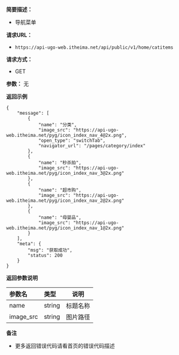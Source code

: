 **简要描述：** 

- 导航菜单

**请求URL：** 
- ` https://api-ugo-web.itheima.net/api/public/v1/home/catitems `

**请求方式：**
- GET

**参数：** 无

 **返回示例**

``` 
{
    "message": [
        {
            "name": "分类",
            "image_src": "https://api-ugo-web.itheima.net/pyg/icon_index_nav_4@2x.png",
            "open_type": "switchTab",
            "navigator_url": "/pages/category/index"
        },
        {
            "name": "秒杀拍",
            "image_src": "https://api-ugo-web.itheima.net/pyg/icon_index_nav_3@2x.png"
        },
        {
            "name": "超市购",
            "image_src": "https://api-ugo-web.itheima.net/pyg/icon_index_nav_2@2x.png"
        },
        {
            "name": "母婴品",
            "image_src": "https://api-ugo-web.itheima.net/pyg/icon_index_nav_1@2x.png"
        }
    ],
    "meta": {
        "msg": "获取成功",
        "status": 200
    }
}
```

 **返回参数说明** 

|参数名|类型|说明|
|:-----  |:-----|-----                           |
|name |string   |标题名称  |
|image_src |string |图片路径 |

 **备注** 

- 更多返回错误代码请看首页的错误代码描述


